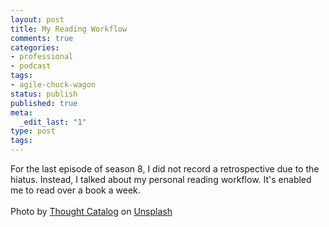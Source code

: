```yaml
---
layout: post
title: My Reading Workflow
comments: true
categories:
- professional
- podcast
tags:
- agile-chuck-wagon
status: publish
published: true
meta:
  _edit_last: "1"
type: post
tags:
---
```

<p>For the last episode of season 8, I did not record a retrospective due to the hiatus. Instead, I talked about my personal reading workflow. It's enabled me to read over a book a week.<br><br>Photo by <a href="https://unsplash.com/@thoughtcatalog?utm_source=unsplash&amp;utm_medium=referral&amp;utm_content=creditCopyText">Thought Catalog</a> on <a href="https://unsplash.com/s/photos/reading?utm_source=unsplash&amp;utm_medium=referral&amp;utm_content=creditCopyText">Unsplash</a></p>
